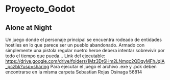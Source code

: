 # Proyecto_Godot
## Alone at Night

Un juego donde el personaje principal se encuentra rodeado de entidades hostiles en lo que parece ser un pueblo abandonado. Armado con simplemente una pistola regular nuetro heroe debera intentar sobrevivir por todo el tiempo que pueda...
Link del ejecutable: https://drive.google.com/drive/folders/1Mz3Dr6Hm2LNmqc2QDqyMFhJqiA_pczbk?usp=sharing
Para ejecutar el juego el archivo .exe y .pck deben encontrarse en la misma carpeta
Sebastian Rojas Osinaga
56814
